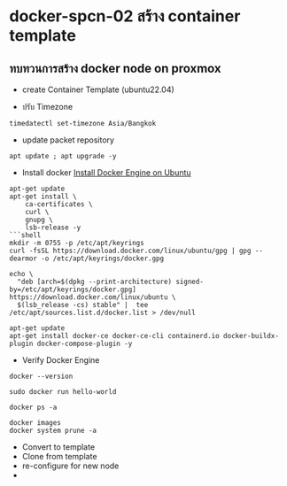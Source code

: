 # docker-spcn-02 สร้าง container template
## ทบทวนการสร้าง docker node on proxmox
- create Container Template (ubuntu22.04)

- ปรับ Timezone
```shell
timedatectl set-timezone Asia/Bangkok
```
- update packet repository
```shell
apt update ; apt upgrade -y
```
- Install docker
[Install Docker Engine on Ubuntu](https://docs.docker.com/engine/install/ubuntu/)
```shell
apt-get update
apt-get install \
    ca-certificates \
    curl \
    gnupg \
    lsb-release -y
```shell
mkdir -m 0755 -p /etc/apt/keyrings
curl -fsSL https://download.docker.com/linux/ubuntu/gpg | gpg --dearmor -o /etc/apt/keyrings/docker.gpg
```
```shell
echo \
  "deb [arch=$(dpkg --print-architecture) signed-by=/etc/apt/keyrings/docker.gpg] https://download.docker.com/linux/ubuntu \
  $(lsb_release -cs) stable" |  tee /etc/apt/sources.list.d/docker.list > /dev/null
```
```shell
apt-get update
apt-get install docker-ce docker-ce-cli containerd.io docker-buildx-plugin docker-compose-plugin -y
```

- Verify Docker Engine
```shell
docker --version
```
```shell
sudo docker run hello-world
```
```shell
docker ps -a
```
```shell
docker images
docker system prune -a
```

- Convert to template
- Clone from template
- re-configure for new node
- 
